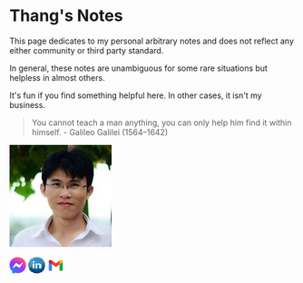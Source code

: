 # Thang's Notes


This page dedicates to my personal arbitrary notes and does not reflect any either community or third party standard. 

In general, these notes are unambiguous for some rare situations but helpless in almost others. 

It's fun if you find something helpful here. In other cases, it isn't my business.

>
> You cannot teach a man anything, you can only help him find it within himself. - Galileo Galilei (1564–1642)
>


![my_piture](./assets/images/my_picture3x3.jpg)

[![pic](./assets/images/icon_messenger.png)](https://www.facebook.com/thangckt111) 
  [![pic](./assets/images/icon_linkedin.jpg)](https://www.linkedin.com/in/thang-nguyen-5b458a218)
  [![pic](./assets/images/icon_email.png)](mailto:caothangckt@gmail.com)
